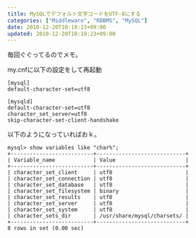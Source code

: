```yaml
---
title: MySQLでデフォルト文字コードをUTF-8にする
categories: ["Middleware", "RDBMS", "MySQL"]
date: 2010-12-20T10:19:23+09:00
updated: 2010-12-20T10:19:23+09:00
---
```


毎回ぐぐってるのでメモ。

my.cnfに以下の設定をして再起動

    [mysql]
    default-character-set=utf8
    
    [mysqld]
    default-character-set=utf8
    character_set_server=utf8
    skip-character-set-client-handshake

以下のようになっていればおｋ。

    mysql> show variables like "char%";
    +--------------------------+----------------------------+
    | Variable_name            | Value                      |
    +--------------------------+----------------------------+
    | character_set_client     | utf8                       |
    | character_set_connection | utf8                       |
    | character_set_database   | utf8                       |
    | character_set_filesystem | binary                     |
    | character_set_results    | utf8                       |
    | character_set_server     | utf8                       |
    | character_set_system     | utf8                       |
    | character_sets_dir       | /usr/share/mysql/charsets/ |
    +--------------------------+----------------------------+
    8 rows in set (0.00 sec)



